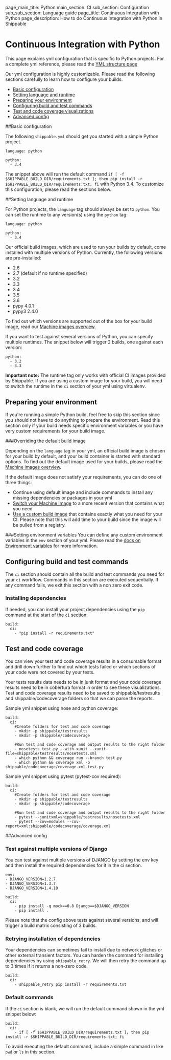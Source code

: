 page_main_title: Python
main_section: CI
sub_section: Configuration
sub_sub_section: Language guide
page_title: Continuous Integration with Python
page_description: How to do Continuous Integration with Python in Shippable

# Continuous Integration with Python
This page explains yml configuration that is specific to Python projects. For a complete yml reference, please read the [YML structure page](yml-structure/)

Our yml configuration is highly customizable. Please read the following sections carefully to learn how to
configure your builds.

-  [Basic configuration](#basic-python-config)
-  [Setting language and runtime](#language)
-  [Preparing your environment](#environment)
-  [Configuring build and test commands](#build-test)
-  [Test and code coverage visualizations](#test-coverage-reports)
-  [Advanced config](#advanced-config)

<a name="basic-python-config"></a>
##Basic configuration

The following `shippable.yml` should get you started with a simple Python project.

```
language: python

python:
  - 3.4
```

The snippet above will run the default command `if [ -f $SHIPPABLE_BUILD_DIR/requirements.txt ]; then pip install -r $SHIPPABLE_BUILD_DIR/requirements.txt; fi` with Python 3.4. To customize this configuration, please read the sections below.

<a name="language"></a>
##Setting language and runtime

For Python projects, the `language` tag should always be set to `python`. You can set the runtime to any version(s) using the `python` tag:

```
language: python

python:
  - 3.4
```
Our official build images, which are used to run your builds by default, come installed with multiple versions of Python. Currently, the following versions are pre-installed:

-  2.6
-  2.7 (default if no runtime specified)
-  3.2
-  3.3
-  3.4
-  3.5
-  3.6
-  pypy 4.0.1
-  pypy3 2.4.0

To find out which versions are supported out of the box for your build image, read our [Machine images overview](/platform/tutorial/runtime/ami-overview/).

If you want to test against several versions of Python, you can specify multiple runtimes. The snippet below will trigger 2 builds, one against each version:

```
python:
  - 3.2
  - 3.3
```

**Important note:** The runtime tag only works with official CI images provided by Shippable. If you are using a custom image for your build, you will need to switch the runtime in the `ci` section of your yml using virtualenv.

<a name="environment"></a>
## Preparing your environment

If you're running a simple Python build, feel free to skip this section since you should not have to do anything to prepare the environment. Read this section only if your build needs specific environment variables or you have very custom requirements for your build image.

###Overriding the default build image

Depending on the `language` tag in your yml, an official build image is chosen for your build by default, and your build container is started with standard options. To find out the default image used for your builds, please read the [Machine images overview](../platform/tutorial/runtime/ami-overview/).

If the default image does not satisfy your requirements, you can do one of three things:

-  Continue using default image and include commands to install any missing dependencies or packages in your yml
-  [Switch your Machine Image](../ci/build-image/#changing-your-default-tag) to a more recent version that contains what you need
-  [Use a custom build image](../ci/custom-docker-image/) that contains exactly what you need for your CI. Please note that this will add time to your build since the image will be pulled from a registry.

###Setting environment variables
You can define any custom environment variables in the `env` section of your yml. Please read the [docs on Environment variables](env-vars/) for more information.

<a name="build-test"></a>
## Configuring build and test commands
The `ci` section should contain all the build and test commands you need for your `ci` workflow. Commands in this section are executed sequentially. If any command fails, we exit this section with a non zero exit code.

### Installing dependencies
If needed, you can install your project dependencies using the `pip` command at the start of the `ci` section:

```
build:
  ci:
    - "pip install -r requirements.txt"
```

<a name="test-coverage-reports"></a>
## Test and code coverage
You can view your test and code coverage results in a consumable format and drill down further to find out which tests failed or which sections of your code were not covered by your tests.

Your tests results data needs to be in junit format and your code coverage results need to be in cobertura format in order to see these visualizations. Test and code coverage results need to be saved to shippable/testresults and shippable/codecoverage folders so that we can parse the reports.

Sample yml snippet using nose and python coverage:

```
build:
  ci:
    #Create folders for test and code coverage
    - mkdir -p shippable/testresults
    - mkdir -p shippable/codecoverage

    #Run test and code coverage and output results to the right folder
    - nosetests test.py --with-xunit --xunit-file=shippable/testresults/nosetests.xml
    - which python && coverage run --branch test.py
    - which python && coverage xml -o shippable/codecoverage/coverage.xml test.py
```

Sample yml snippet using pytest (pytest-cov required):

```
build:
  ci:
    #Create folders for test and code coverage
    - mkdir -p shippable/testresults
    - mkdir -p shippable/codecoverage

    #Run test and code coverage and output results to the right folder
    - pytest --junitxml=shippable/testresults/nosetests.xml
    - pytest --cov=modules --cov-report=xml:shippable/codecoverage/coverage.xml
```

<a name="advanced-config"></a>
##Advanced config

### Test against multiple versions of Django

You can test against multiple versions of DJANGO by setting the env key and then install the required dependencies for it in the ci section.

```
env:
- DJANGO_VERSION=1.2.7
- DJANGO_VERSION=1.3.7
- DJANGO_VERSION=1.4.10

build:
  ci:
    - pip install -q mock==0.8 Django==$DJANGO_VERSION
    - pip install .
```
Please note that the config above tests against several versions, and will trigger a build matrix consisting of 3 builds.

### Retrying installation of dependencies
Your dependencies can sometimes fail to install due to network glitches or other external transient factors. You can harden the command for installing dependencies by using `shippable_retry`. We will then retry the command up to 3 times if it returns a non-zero code.


```
build:
  ci:
    - shippable_retry pip install -r requirements.txt
```

### Default commands

If the `ci` section is blank, we will run the default command shown in the yml snippet below:

```
build:
  ci:
    - if [ -f $SHIPPABLE_BUILD_DIR/requirements.txt ]; then pip install -r $SHIPPABLE_BUILD_DIR/requirements.txt; fi
```

To avoid executing the default command, include a simple command in like `pwd` or `ls` in this section.

